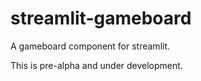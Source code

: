 # streamlit-gameboard
A gameboard component for streamlit.

This is pre-alpha and under development.
